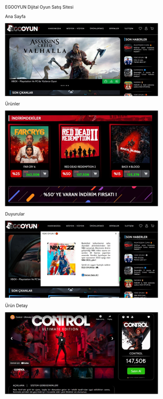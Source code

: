 EGOOYUN Dijital Oyun Satış Sitesi

Ana Sayfa

![alt](images/ss/1.JPG)

Ürünler

![alt](images/ss/2.JPG)
 
Duyurular

![alt](images/ss/3.JPG)

Ürün Detay

![alt](images/ss/4.JPG)

